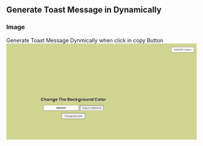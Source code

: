 ## Generate Toast Message in Dynamically

### Image

Generate Toast Message Dynmically when click in copy Button
![image](image.png)

